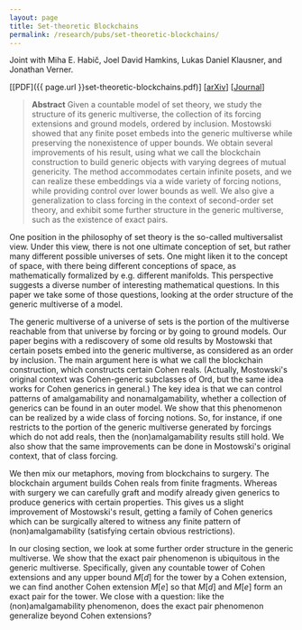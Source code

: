 ```yaml
---
layout: page
title: Set-theoretic Blockchains
permalink: /research/pubs/set-theoretic-blockchains/	
---
```


Joint with Miha E. Habič, Joel David Hamkins, Lukas Daniel Klausner, and Jonathan Verner.

[[PDF]({{ page.url }}set-theoretic-blockchains.pdf)] [[arXiv](https://arxiv.org/abs/1808.01509)] [[Journal](https://link.springer.com/article/10.1007%2Fs00153-019-00672-z)]

> **Abstract** Given a countable model of set theory, we study the structure of its generic multiverse, the collection of its forcing extensions and ground models, ordered by inclusion. Mostowski showed that any finite poset embeds into the generic multiverse while preserving the nonexistence of upper bounds. We obtain several improvements of his result, using what we call the blockchain construction to build generic objects with varying degrees of mutual genericity. The method accommodates certain infinite posets, and we can realize these embeddings via a wide variety of forcing notions, while providing control over lower bounds as well. We also give a generalization to class forcing in the context of second-order set theory, and exhibit some further structure in the generic multiverse, such as the existence of exact pairs.

One position in the philosophy of set theory is the so-called multiversalist view. Under this view, there is not one ultimate conception of set, but rather many different possible universes of sets. One might liken it to the concept of space, with there being different conceptions of space, as mathematically formalized by e.g. different manifolds. This perspective suggests a diverse number of interesting mathematical questions. In this paper we take some of those questions, looking at the order structure of the generic multiverse of a model.

The generic multiverse of a universe of sets is the portion of the multiverse reachable from that universe by forcing or by going to ground models. Our paper begins with a rediscovery of some old results by Mostowski that certain posets embed into the generic multiverse, as considered as an order by inclusion. The main argument here is what we call the blockchain construction, which constructs certain Cohen reals. (Actually, Mostowski's original context was Cohen-generic subclasses of $\mathrm{Ord}$, but the same idea works for Cohen generics in general.) The key idea is that we can control patterns of amalgamability and nonamalgamability, whether a collection of generics can be found in an outer model. We show that this phenomenon can be realized by a wide class of forcing notions. So, for instance, if one restricts to the portion of the generic multiverse generated by forcings which do not add reals, then the (non)amalgamability results still hold. We also show that the same improvements can be done in Mostowski's original context, that of class forcing.

We then mix our metaphors, moving from blockchains to surgery. The blockchain argument builds Cohen reals from finite fragments. Whereas with surgery we can carefully graft and modify already given generics to produce generics with certain properties. This gives us a slight improvement of Mostowski's result, getting a family of Cohen generics which can be surgically altered to witness any finite pattern of (non)amalgamability (satisfying certain obvious restrictions).

In our closing section, we look at some further order structure in the generic multiverse. We show that the exact pair phenomenon is ubiquitous in the generic multiverse. Specifically, given any countable tower of Cohen extensions and any upper bound $M[d]$ for the tower by a Cohen extension, we can find another Cohen extension $M[e]$ so that $M[d]$ and $M[e]$ form an exact pair for the tower. We close with a question: like the (non)amalgamability phenomenon, does the exact pair phenomenon generalize beyond Cohen extensions?
